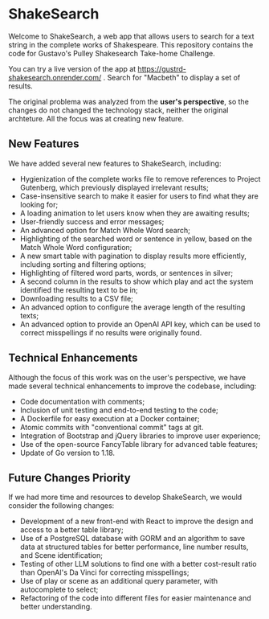 # ShakeSearch

Welcome to ShakeSearch, a web app that allows users to search for a text string in the complete works of Shakespeare. This repository contains the code for Gustavo's Pulley Shakesearch Take-home Challenge.

You can try a live version of the app at https://gustrd-shakesearch.onrender.com/ . Search for "Macbeth" to display a set of results.

The original problema was analyzed from the  **user's perspective**, so the changes do not changed the technology stack,
neither the original archteture. All the focus was at creating new feature.

## New Features

We have added several new features to ShakeSearch, including:

- Hygienization of the complete works file to remove references to Project Gutenberg, which previously displayed irrelevant results;
- Case-insensitive search to make it easier for users to find what they are looking for;
- A loading animation to let users know when they are awaiting results;
- User-friendly success and error messages;
- An advanced option for Match Whole Word search;
- Highlighting of the searched word or sentence in yellow, based on the Match Whole Word configuration;
- A new smart table with pagination to display results more efficiently, including sorting and filtering options;
- Highlighting of filtered word parts, words, or sentences in silver;
- A second column in the results to show which play and act the system identified the resulting text to be in;
- Downloading results to a CSV file;
- An advanced option to configure the average length of the resulting texts;
- An advanced option to provide an OpenAI API key, which can be used to correct misspellings if no results were originally found.

## Technical Enhancements

Although the focus of this work was on the user's perspective, we have made several technical enhancements to improve the codebase, including:

- Code documentation with comments;
- Inclusion of unit testing and end-to-end testing to the code;
- A Dockerfile for easy execution at a Docker container;
- Atomic commits with "conventional commit" tags at git.
- Integration of Bootstrap and jQuery libraries to improve user experience;
- Use of the open-source FancyTable library for advanced table features;
- Update of Go version to 1.18.

## Future Changes Priority

If we had more time and resources to develop ShakeSearch, we would consider the following changes:

- Development of a new front-end with React to improve the design and access to a better table library;
- Use of a PostgreSQL database with GORM and an algorithm to save data at structured tables for better performance, line number results, and Scene identification;
- Testing of other LLM solutions to find one with a better cost-result ratio than OpenAI's Da Vinci for correcting misspellings;
- Use of play or scene as an additional query parameter, with autocomplete to select;
- Refactoring of the code into different files for easier maintenance and better understanding.

